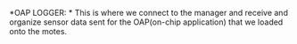 *OAP LOGGER: *
This is where we connect to the manager and receive and organize sensor data sent for the OAP(on-chip application) that we loaded onto the motes.
